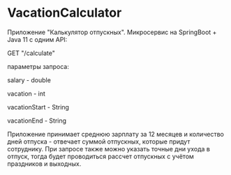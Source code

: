 # VacationCalculator

Приложение "Калькулятор отпускных".
Микросервис на SpringBoot + Java 11 c одним API:

GET "/calculate"

параметры запроса:

salary - double

vacation - int

vacationStart - String

vacationEnd - String

Приложение принимает среднюю зарплату за 12 месяцев и количество дней отпуска - отвечает суммой отпускных, которые придут сотруднику. 
При запросе также можно указать точные дни ухода в отпуск, тогда будет проводиться рассчет отпускных с учётом праздников и выходных.

